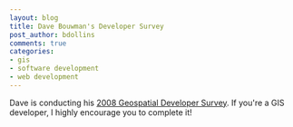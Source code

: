 ```yaml
---
layout: blog
title: Dave Bouwman's Developer Survey
post_author: bdollins
comments: true
categories:
- gis
- software development
- web development
---
```


Dave is conducting his <a href="http://blog.davebouwman.net/2008/04/08/WhatDoYouDoGeospatialDeveloperSurvey.aspx">2008 Geospatial Developer Survey</a>. If you're a GIS developer, I highly encourage you to complete it!